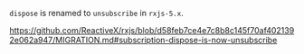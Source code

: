 `dispose` is renamed to `unsubscribe` in `rxjs-5.x`.

https://github.com/ReactiveX/rxjs/blob/d58feb7ce4e7c8b8c145f70af4021392e062a947/MIGRATION.md#subscription-dispose-is-now-unsubscribe